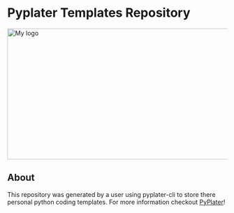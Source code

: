 # Pyplater Templates Repository

<div style="display: flex; justify-content: center; align-items: center; gap: 1rem;">
<img src="https://davidrr-f.github.io/codepen-hosted-assets/pyplater-banner.svg" alt="My logo" width="900" height="300">
</div>

## About

This repository was generated by a user using pyplater-cli to store there personal python coding templates. For more information checkout [PyPlater](https://pypi.org/project/pyplater-cli)!
